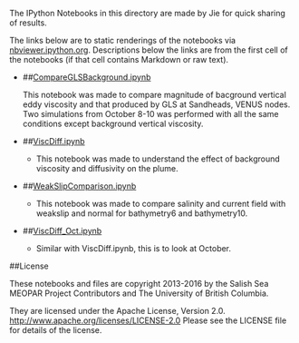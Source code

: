 The IPython Notebooks in this directory are made by Jie for
quick sharing of results.

The links below are to static renderings of the notebooks via
[nbviewer.ipython.org](http://nbviewer.ipython.org/).
Descriptions below the links are from the first cell of the notebooks
(if that cell contains Markdown or raw text).

* ##[CompareGLSBackground.ipynb](http://nbviewer.ipython.org/urls/bitbucket.org/salishsea/analysis-jie/raw/tip/jie/parameters/CompareGLSBackground.ipynb)  
    
    This notebook was made to compare magnitude of bacground vertical eddy viscosity and that produced by GLS at Sandheads, VENUS nodes. Two simulations from October 8-10 was performed with all the same conditions except background vertical viscosity.  

* ##[ViscDiff.ipynb](http://nbviewer.ipython.org/urls/bitbucket.org/salishsea/analysis-jie/raw/tip/jie/parameters/ViscDiff.ipynb)  
    
    * This notebook was made to understand the effect of background viscosity and diffusivity on the plume.  

* ##[WeakSlipComparison.ipynb](http://nbviewer.ipython.org/urls/bitbucket.org/salishsea/analysis-jie/raw/tip/jie/parameters/WeakSlipComparison.ipynb)  
    
    * This notebook was made to compare salinity and current field with weakslip and normal for bathymetry6 and bathymetry10.  

* ##[ViscDiff_Oct.ipynb](http://nbviewer.ipython.org/urls/bitbucket.org/salishsea/analysis-jie/raw/tip/jie/parameters/ViscDiff_Oct.ipynb)  
    
    * Similar with ViscDiff.ipynb, this is to look at October.  


##License

These notebooks and files are copyright 2013-2016
by the Salish Sea MEOPAR Project Contributors
and The University of British Columbia.

They are licensed under the Apache License, Version 2.0.
http://www.apache.org/licenses/LICENSE-2.0
Please see the LICENSE file for details of the license.
